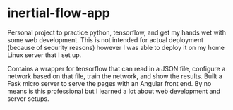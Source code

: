 # inertial-flow-app

Personal project to practice python, tensorflow, and get my hands wet with some web development.  This is not intended for actual deployment (because of security reasons) however I was able to deploy it on my home Linux server that I set up.

Contains a wrapper for tensorflow that can read in a JSON file, configure a network based on that file, train the network, and show the results.  Built a Fask micro server to serve the pages with an Angular front end. By no means is this professional but I learned a lot about web development and server setups.
